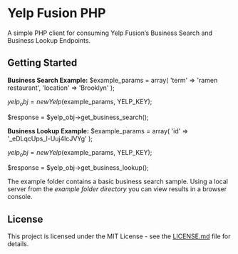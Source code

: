 # Yelp Fusion PHP

A simple PHP client for consuming Yelp Fusion’s Business Search and Business Lookup Endpoints. 

## Getting Started

**Business Search Example:**
$example_params = array(
	'term' => 'ramen restaurant',
	'location' => 'Brooklyn'
);

$yelp_obj = new Yelp($example_params, YELP_KEY);

$response = $yelp_obj->get_business_search();

**Business Lookup Example:**
$example_params = array(
	'id' => '_eDLqcUps_l-Uuj4lcJVYg'
);

$yelp_obj = new Yelp($example_params, YELP_KEY);

$response = $yelp_obj->get_business_lookup();

The example folder contains a basic business search sample.
Using a local server from the *example folder directory* you can view results in a browser console.

## License

This project is licensed under the MIT License - see the [LICENSE.md](LICENSE.md) file for details.